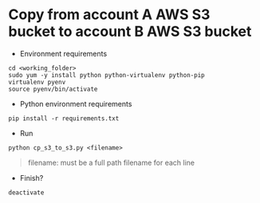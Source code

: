 # Copy from account A AWS S3 bucket to account B AWS S3 bucket

* Environment requirements

```
cd <working_folder>
sudo yum -y install python python-virtualenv python-pip
virtualenv pyenv
source pyenv/bin/activate
```

* Python environment requirements

```
pip install -r requirements.txt
```

* Run

```
python cp_s3_to_s3.py <filename>
```

> filename: must be a full path filename for each line

* Finish?

```
deactivate
```

